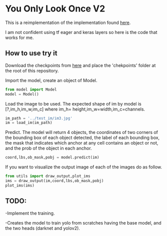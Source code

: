 # You Only Look Once V2

This is a reimplementation of the implementation found [here](https://github.com/pmkalshetti/object_detection).

I am not confident using tf eager and keras layers so here is the code that works for me.

## How to use try it

Download the checkpoints from [here](https://correoipn-my.sharepoint.com/:u:/g/personal/hsanchezb1600_alumno_ipn_mx/EdSRX89PwiZCt5AE-cpZRTQB90qs4ZtU44To1VklOETiAA?e=8LHaAo) and place the 'chekpoints' folder at the root of this repository.

Import the model, create an object of Model.
```python
from model import Model
model = Model()
```

Load the image to be used. The expected shape of im by model is [?,im_h,im_w,im_c] where im_h= height,im_w=width,im_c=channels.
```python
im_path = '../test_im/im3.jpg'
im = load_im(im_path)
```

Predict. The model will return 4 objects, the coordinates of two corners of the bounding box of each object detected, the label of each bounding box, the mask that indicates which anchor at any cell contains an object or not, and the prob of the object in each anchor.
```python
coord,lbs,ob_mask,pobj = model.predict(im)
```

If you want to visualize the output image of each of the images do as follow.
```python
from utils import draw_output,plot_ims
ims = draw_output(im,coord,lbs,ob_mask,pobj)
plot_ims(ims)
```

## TODO:
-Implement the training.

-Creates the model to train yolo from scratches having the base model, and the two heads (darknet and yolov2).
